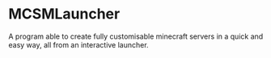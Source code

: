 # MCSMLauncher
A program able to create fully customisable minecraft servers in a quick and easy way, all from an interactive launcher.
